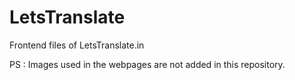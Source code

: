 # LetsTranslate

Frontend files of LetsTranslate.in

PS : Images used in the webpages are not added in this repository.
